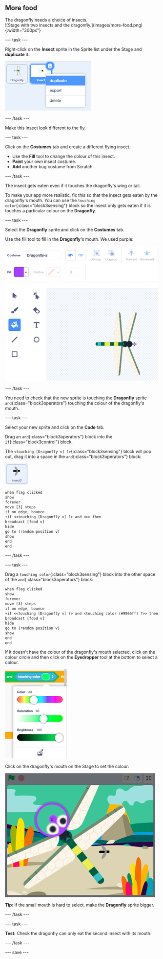 ## More food

<div style="display: flex; flex-wrap: wrap">
<div style="flex-basis: 200px; flex-grow: 1; margin-right: 15px;">
The dragonfly needs a choice of insects.
</div>
<div>
![Stage with two insects and the dragonfly.](images/more-food.png){:width="300px"}
</div>
</div>

--- task ---

Right-click on the **Insect** sprite in the Sprite list under the Stage and **duplicate** it. 

![The Sprite list with the insect sprite selected and 'duplicate' highlighted in the menu.](images/duplicate-insect.png)

--- /task ---

Make this insect look different to the fly.

--- task ---

Click on the **Costumes** tab and create a different flying insect.

+ Use the **Fill** tool to change the colour of this insect.
+ **Paint** your own insect costume.
+ **Add** another bug costume from Scratch.

--- /task ---

The insect gets eaten even if it touches the dragonfly's wing or tail. 

To make your app more realistic, fix this so that the insect gets eaten by the dragonfly's mouth. You can use the `touching color`{:class="block3sensing"} block so the insect only gets eaten if it is touches a particular colour on the **Dragonfly**.

--- task ---

Select the **Dragonfly** sprite and click on the **Costumes** tab.

Use the fill tool to fill in the **Dragonfly**'s mouth. We used purple:

![The Paint editor with the Fill tool selected and the dragonfly costume with a purple mouth.](images/dragonfly-mouth-colour.png)

--- /task ---

You need to check that the new sprite is touching the **Dragonfly** sprite `and`{:class="block3operators"} touching the colour of the dragonfly's mouth.

--- task ---

Select your new sprite and click on the **Code** tab.

Drag an `and`{:class="block3operators"} block into the `if`{:class="block3control"} block. 

The `<touching [Dragonfly v] ?>`{:class="block3sensing"} block will pop out, drag it into a space in the `and`{:class="block3operators"} block:

![](images/insect2-icon.png)

```blocks3
when flag clicked
show
forever
move [3] steps 
if on edge, bounce
+if <<touching [Dragonfly v] ?> and <>> then
broadcast [food v]
hide
go to (random position v)
show
end
end
```

--- /task ---

--- task ---

Drag a `touching color`{:class="block3sensing"} block into the other space of the `and`{:class="block3operators"} block:

```blocks3
when flag clicked
show
forever
move [3] steps
if on edge, bounce
+if <<touching [Dragonfly v] ?> and <touching color (#9966ff) ?>> then
broadcast [food v]
hide
go to (random position v)
show
end
end
```

If it doesn't have the colour of the dragonfly's mouth selected, click on the colour circle and then click on the **Eyedropper** tool at the bottom to select a colour.

![The colour circle menu with eyedropper tool.](images/colour-eyedropper.png)

Click on the dragonfly's mouth on the Stage to set the colour:

![The eyedropper tool with colour select highlighter hovering over the purple mouth of the dragonfly.](images/colour-select.png)

**Tip:** If the small mouth is hard to select, make the **Dragonfly** sprite bigger.

--- /task ---

--- task ---

**Test:** Check the dragonfly can only eat the second insect with its mouth.

--- /task ---

--- save ---

